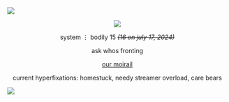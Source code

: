 <img src='https://i.postimg.cc/HsftspSp/3ab1bfa9d116c9483c66f61e235a1c39e1b339e5.png'/>
<p align='center'><img src='https://i.postimg.cc/rFZ1fZtW/skfjsdkfsdklfsdkfjdsklfjdsklfjsd.png'/></p>
<p align='center'>system ⋮ bodily 15 <i><s>(16 on july 17, 2024)</i></s></p>
<p align='center'>ask whos fronting</p>
<p align='center'> <a href="https://linktr.ee/sugar.youth">our moirail</a> </p>
<p align='center'> current hyperfixations: homestuck, needy streamer overload, care bears</p>
<img src='https://i.postimg.cc/MTW52d9V/0f1e68ccad1d32982820507acb84a69f4726669f.png'/>
